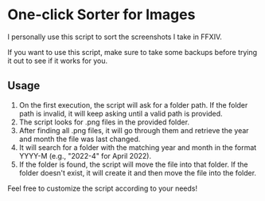 # One-click Sorter for Images

I personally use this script to sort the screenshots I take in FFXIV.

If you want to use this script, make sure to take some backups before trying it out to see if it works for you.

## Usage

1. On the first execution, the script will ask for a folder path. If the folder path is invalid, it will keep asking until a valid path is provided.
2. The script looks for .png files in the provided folder.
3. After finding all .png files, it will go through them and retrieve the year and month the file was last changed.
4. It will search for a folder with the matching year and month in the format YYYY-M (e.g., "2022-4" for April 2022).
5. If the folder is found, the script will move the file into that folder. If the folder doesn't exist, it will create it and then move the file into the folder.

Feel free to customize the script according to your needs!
